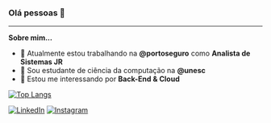 ### Olá pessoas 👋

<hr>

**Sobre mim...**

- 🔭 Atualmente estou trabalhando na **@portoseguro** como **Analista de Sistemas JR**
- 🌱 Sou estudante de ciência da computação na **@unesc**
- 👯 Estou me interessando por **Back-End & Cloud**

[![Top Langs](https://github-readme-stats.vercel.app/api/top-langs/?username=ghisiluizgustavo&layout=compact&theme=dark)](https://github.com/anuraghazra/github-readme-stats)


[![LinkedIn][linkedin-shield]][linkedin-url] [![Instagram][instagram-shield]][instagram-url]

[linkedin-shield]: https://img.shields.io/badge/-LinkedIn-black.svg?style=for-the-badge&logo=linkedin&colorB=555
[linkedin-url]: https://www.linkedin.com/in/luiz-gustavo-ghisi-flores/
[instagram-shield]: https://img.shields.io/badge/Instagram-E4405F?style=for-the-badge&logo=instagram&logoColor=white
[instagram-url]: https://www.instagram.com/ghisiluizgustavo/
